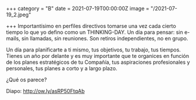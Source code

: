 +++
category = "B"
date = 2021-07-19T00:00:00Z
image = "/2021-07-19_2.jpeg"

+++
Importantísimo en perfiles directivos tomarse una vez cada cierto tiempo lo que yo defino como un THINKING-DAY. Un día para pensar: sin e-mails, sin llamadas, sin reuniones. Son retiros independientes, no en grupo.   
  
Un día para planificarte a ti mismo, tus objetivos, tu trabajo, tus tiempos. Tienes un año por delante y es muy importante que te organices en función de los planes estratégicos de tu Compañía, tus aspiraciones profesionales y personales, tus planes a corto y a largo plazo.  
  
¿Qué os parece?  
  
Diapo: http://ow.ly/asRP50FtqAb